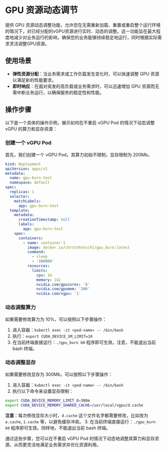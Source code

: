 # GPU 资源动态调节

提供 GPU 资源动态调整功能，允许您在无需重新加载、重置或重启整个运行环境的情况下，对已经分配的vGPU资源进行实时、动态的调整。这一功能旨在最大程度地减少对业务运行的影响，确保您的业务能够持续稳定地运行，同时根据实际需求灵活调整GPU资源。

## 使用场景

- **弹性资源分配**：当业务需求或工作负载发生变化时，可以快速调整 GPU 资源以满足新的性能要求。
- **即时响应**：在面对突发的高负载或业务需求时，可以迅速增加 GPU 资源而无需中断业务运行，以确保服务的稳定性和性能。

## 操作步骤

以下是一个具体的操作示例，展示如何在不重启 vGPU Pod 的情况下动态调整 vGPU 的算力和显存资源：

### 创建一个 vGPU Pod

首先，我们创建一个 vGPU Pod，其算力初始不限制，显存限制为 200Mb。

```yaml
kind: Deployment
apiVersion: apps/v1
metadata:
  name: gpu-burn-test
  namespace: default
spec:
  replicas: 1
  selector:
    matchLabels:
      app: gpu-burn-test
  template:
    metadata:
      creationTimestamp: null
      labels:
        app: gpu-burn-test
    spec:
      containers:
        - name: container-1
          image: docker.io/chrstnhntschl/gpu_burn:latest
          command:
            - sleep
            - '100000'
          resources:
            limits:
              cpu: 1m
              memory: 1Gi
              nvidia.com/gpucores: '0'
              nvidia.com/gpumem: '200'
              nvidia.com/vgpu: '1'
```

### 动态调整算力

如果需要修改算力为 10%，可以按照以下步骤操作：

1. 进入容器：`kubectl exec -it <pod-name> -- /bin/bash`
2. 执行：`export CUDA_DEVICE_SM_LIMIT=10`
3. 在当前终端直接运行：`./gpu_burn 60` 程序即可生效。注意，不能退出当前 bash 终端。

### 动态调整显存

如果需要修改显存为 300Mb，可以按照以下步骤操作：

1. 进入容器：`kubectl exec -it <pod-name> -- /bin/bash`
2. 执行以下命令来设置显存限制：
```bash
export CUDA_DEVICE_MEMORY_LIMIT_0=300m
export CUDA_DEVICE_MEMORY_SHARED_CACHE=/usr/local/vgpu/d.cache
```
**注意**：每次修改显存大小时，`d.cache` 这个文件名字都需要修改，比如改为 `a.cache`, `1.cache` 等，以避免缓存冲突。
3. 在当前终端直接运行：`./gpu_burn 60` 程序即可生效。同样地，不能退出当前 bash 终端。

通过这些步骤，您可以在不重启 vGPU Pod 的情况下动态地调整其算力和显存资源，从而更灵活地满足业务需求并优化资源利用。
